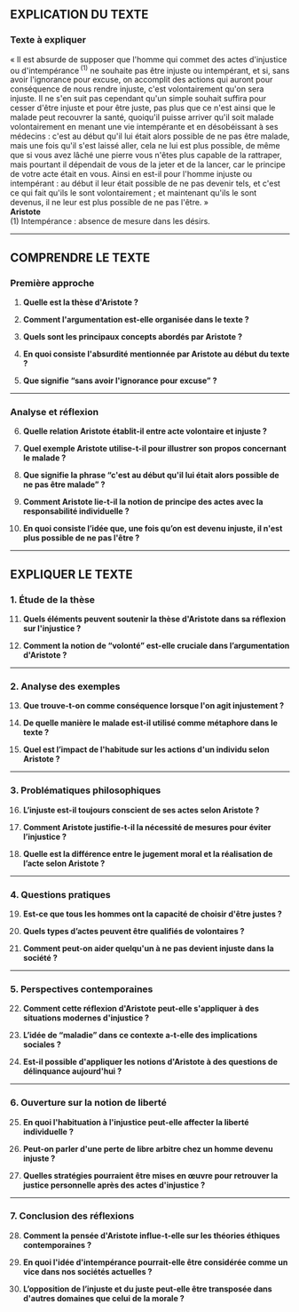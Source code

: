 ## EXPLICATION DU TEXTE

### Texte à expliquer

« Il est absurde de supposer que l'homme qui commet des actes d'injustice ou d'intempérance&#x202F;<sup>(1)</sup> ne souhaite pas être injuste ou intempérant, et si, sans avoir l'ignorance pour excuse, on accomplit des actions qui auront pour conséquence de nous rendre injuste, c'est volontairement qu'on sera injuste. Il ne s'en suit pas cependant qu'un simple souhait suffira pour cesser d'être injuste et pour être juste, pas plus que ce n'est ainsi que le malade peut recouvrer la santé, quoiqu'il puisse arriver qu'il soit malade volontairement en menant une vie intempérante et en désobéissant à ses médecins : c'est au début qu'il lui était alors possible de ne pas être malade, mais une fois qu'il s'est laissé aller, cela ne lui est plus possible, de même que si vous avez lâché une pierre vous n'êtes plus capable de la rattraper, mais pourtant il dépendait de vous de la jeter et de la lancer, car le principe de votre acte était en vous. Ainsi en est-il pour l'homme injuste ou intempérant : au début il leur était possible de ne pas devenir tels, et c'est ce qui fait qu'ils le sont volontairement ; et maintenant qu'ils le sont devenus, il ne leur est plus possible de ne pas l'être. »  
**Aristote**  
(1) Intempérance : absence de mesure dans les désirs.

---

## COMPRENDRE LE TEXTE

### Première approche

1. **Quelle est la thèse d'Aristote ?**

2. **Comment l'argumentation est-elle organisée dans le texte ?**

3. **Quels sont les principaux concepts abordés par Aristote ?**

4. **En quoi consiste l'absurdité mentionnée par Aristote au début du texte ?**

5. **Que signifie “sans avoir l'ignorance pour excuse” ?**

---

### Analyse et réflexion

6. **Quelle relation Aristote établit-il entre acte volontaire et injuste ?**

7. **Quel exemple Aristote utilise-t-il pour illustrer son propos concernant le malade ?**

8. **Que signifie la phrase “c'est au début qu'il lui était alors possible de ne pas être malade” ?**

9. **Comment Aristote lie-t-il la notion de principe des actes avec la responsabilité individuelle ?**

10. **En quoi consiste l’idée que, une fois qu’on est devenu injuste, il n'est plus possible de ne pas l'être ?**

---

## EXPLIQUER LE TEXTE

### 1. Étude de la thèse

11. **Quels éléments peuvent soutenir la thèse d'Aristote dans sa réflexion sur l'injustice ?**

12. **Comment la notion de “volonté” est-elle cruciale dans l’argumentation d'Aristote ?**

---

### 2. Analyse des exemples

13. **Que trouve-t-on comme conséquence lorsque l'on agit injustement ?**

14. **De quelle manière le malade est-il utilisé comme métaphore dans le texte ?**

15. **Quel est l’impact de l'habitude sur les actions d'un individu selon Aristote ?**

---

### 3. Problématiques philosophiques

16. **L’injuste est-il toujours conscient de ses actes selon Aristote ?**

17. **Comment Aristote justifie-t-il la nécessité de mesures pour éviter l’injustice ?**

18. **Quelle est la différence entre le jugement moral et la réalisation de l’acte selon Aristote ?**

---

### 4. Questions pratiques

19. **Est-ce que tous les hommes ont la capacité de choisir d'être justes ?**

20. **Quels types d’actes peuvent être qualifiés de volontaires ?**

21. **Comment peut-on aider quelqu'un à ne pas devient injuste dans la société ?**

---

### 5. Perspectives contemporaines

22. **Comment cette réflexion d'Aristote peut-elle s'appliquer à des situations modernes d'injustice ?**

23. **L’idée de “maladie” dans ce contexte a-t-elle des implications sociales ?**

24. **Est-il possible d'appliquer les notions d'Aristote à des questions de délinquance aujourd'hui ?**

---

### 6. Ouverture sur la notion de liberté

25. **En quoi l'habituation à l'injustice peut-elle affecter la liberté individuelle ?**

26. **Peut-on parler d'une perte de libre arbitre chez un homme devenu injuste ?**

27. **Quelles stratégies pourraient être mises en œuvre pour retrouver la justice personnelle après des actes d'injustice ?**

---

### 7. Conclusion des réflexions

28. **Comment la pensée d'Aristote influe-t-elle sur les théories éthiques contemporaines ?**

29. **En quoi l'idée d'intempérance pourrait-elle être considérée comme un vice dans nos sociétés actuelles ?**

30. **L’opposition de l’injuste et du juste peut-elle être transposée dans d'autres domaines que celui de la morale ?**